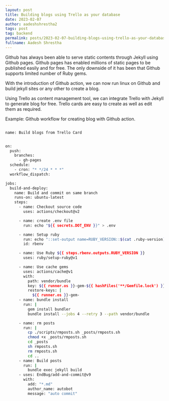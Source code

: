 ```yaml
---
layout: post
title: Building blogs using Trello as your database
date: 2023-02-07
author: aadeshshrestha2
tags: post
tag: backend
permalink: posts/2023-02-07-building-blogs-using-trello-as-your-database/
fullname: Aadesh Shrestha
---
```



Github has always been able to serve static contents through Jekyll using Github
pages. Github pages has enabled millions of static pages to be published easily
and for free. The only downside of it has been that Github supports limited
number of Ruby gems. 


With the introduction of Github action, we can now run linux on Github and build
jekyll sites or any other to create a blog. 


Using Trello as content management tool, we can integrate Trello with Jekyll to
generate blog for free. Trello cards are easy to create as well as edit them as
required.  


Example: Github workflow for creating blog with Github action. 

```bash

name: Build blogs from Trello Card


on:
  push:
    branches:
      - gh-pages
  schedule:
    - cron: "* */24 * * *"
  workflow_dispatch:

jobs:
  build-and-deploy:
    name: Build and commit on same branch
    runs-on: ubuntu-latest
    steps:
      - name: Checkout source code
        uses: actions/checkout@v2

      - name: create .env file
        run: echo "${{ secrets.DOT_ENV }}" > .env

      - name: Setup ruby
        run: echo "::set-output name=RUBY_VERSION::$(cat .ruby-version)"
        id: rbenv

      - name: Use Ruby ${{ steps.rbenv.outputs.RUBY_VERSION }}
        uses: ruby/setup-ruby@v1

      - name: Use cache gems
        uses: actions/cache@v1
        with:
          path: vendor/bundle
          key: ${{ runner.os }}-gem-${{ hashFiles('**/Gemfile.lock') }}
          restore-keys: |
            ${{ runner.os }}-gem-
      - name: bundle install
        run: |
          gem install bundler
          bundle install --jobs 4 --retry 3 --path vendor/bundle

      - name: rm posts
        run: |
          cp ./scripts/rmposts.sh _posts/rmposts.sh
          chmod +x _posts/rmposts.sh
          cd _posts
          sh rmposts.sh
          rm rmposts.sh
          cd ..
      - name: Build posts
        run: |
          bundle exec jekyll build
      - uses: EndBug/add-and-commit@v9
        with:
          add: "*.md"
          author_name: autobot
          message: "auto commit"

```

